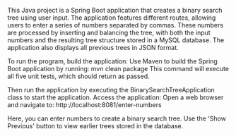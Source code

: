 
This Java project is a Spring Boot application that creates a binary search tree 
using user input. The application features different routes, allowing users to enter a 
series of numbers separated by commas. These numbers are processed by inserting and 
balancing the tree, with both the input numbers and the resulting tree 
structure stored in a MySQL database. 
The application also displays all previous trees in JSON format.

To run the program, build the application:
Use Maven to build the Spring Boot application by running:
mvn clean package
This command will execute all five unit tests, which should return as passed.

Then run the application by executing the BinarySearchTreeApplication class to start 
the application. Access the application:
Open a web browser and navigate to:
http://localhost:8081/enter-numbers

Here, you can enter numbers to create a binary search tree.
Use the 'Show Previous' button to view earlier trees stored in the database.

